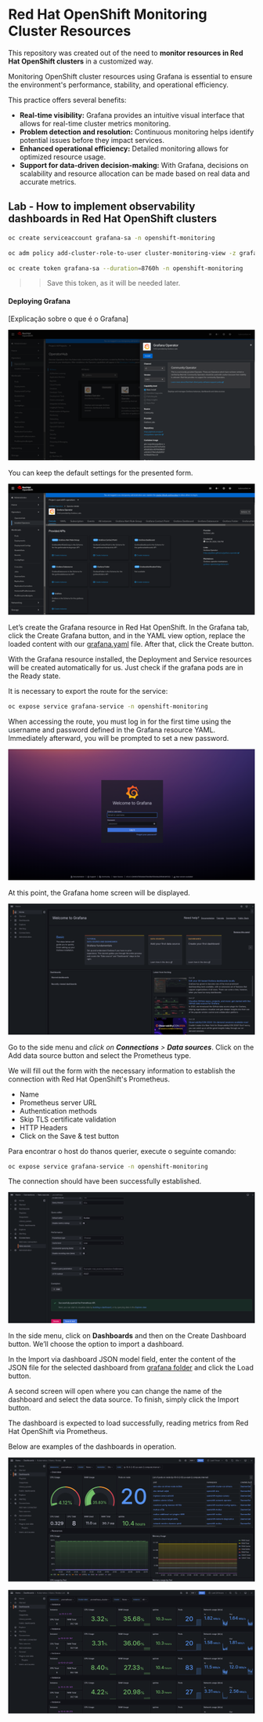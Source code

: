 # Red Hat OpenShift Monitoring Cluster Resources

This repository was created out of the need to **monitor resources in Red Hat OpenShift clusters** in a customized way.

Monitoring OpenShift cluster resources using Grafana is essential to ensure the environment's performance, stability, and operational efficiency.

This practice offers several benefits:

* **Real-time visibility:** Grafana provides an intuitive visual interface that allows for real-time cluster metrics monitoring.
* **Problem detection and resolution:** Continuous monitoring helps identify potential issues before they impact services.
* **Enhanced operational efficiency:** Detailed monitoring allows for optimized resource usage.
* **Support for data-driven decision-making:** With Grafana, decisions on scalability and resource allocation can be made based on real data and accurate metrics.


## Lab - How to implement observability dashboards in Red Hat OpenShift clusters


```bash
oc create serviceaccount grafana-sa -n openshift-monitoring
```


```bash
oc adm policy add-cluster-role-to-user cluster-monitoring-view -z grafana-sa
```


```bash
oc create token grafana-sa --duration=8760h -n openshift-monitoring
```
>>Save this token, as it will be needed later.


#### Deploying Grafana

[Explicação sobre o que é o Grafana]

![](images/grafana-operator.png)

You can keep the default settings for the presented form.

![](images/grafana-operator-details.png)

Let’s create the Grafana resource in Red Hat OpenShift. In the Grafana tab, click the Create Grafana button, and in the YAML view option, replace the loaded content with our [grafana.yaml](custom-resources/grafana/grafana.yaml) file. After that, click the Create button.

With the Grafana resource installed, the Deployment and Service resources will be created automatically for us. Just check if the grafana pods are in the Ready state.

It is necessary to export the route for the service:

```bash
oc expose service grafana-service -n openshift-monitoring
```

When accessing the route, you must log in for the first time using the username and password defined in the Grafana resource YAML. Immediately afterward, you will be prompted to set a new password.

![](images/grafana-login.png)

At this point, the Grafana home screen will be displayed.

![](images/grafana-home-page.png)

Go to the side menu and *click on **Connections** > **Data sources***. Click on the Add data source button and select the Prometheus type.

We will fill out the form with the necessary information to establish the connection with Red Hat OpenShift's Prometheus.

* Name
* Prometheus server URL
* Authentication methods
* Skip TLS certificate validation
* HTTP Headers
* Click on the Save & test button

Para encontrar o host do thanos querier, execute o seguinte comando:

```bash
oc expose service grafana-service -n openshift-monitoring
```

The connection should have been successfully established.

![](images/grafana-success-connection.png)

In the side menu, click on **Dashboards** and then on the Create Dashboard button. We’ll choose the option to import a dashboard.

In the Import via dashboard JSON model field, enter the content of the JSON file for the selected dashboard from [grafana folder](custom-resources/grafana/) and click the Load button.

A second screen will open where you can change the name of the dashboard and select the data source. To finish, simply click the Import button.

The dashboard is expected to load successfully, reading metrics from Red Hat OpenShift via Prometheus.

Below are examples of the dashboards in operation.

![](images/dashboard-views-nodes.png)


![](images/dashboard-views-nodes-list.png)